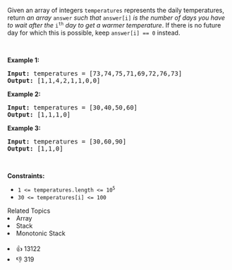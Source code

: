 <p>Given an array of integers <code>temperatures</code> represents the daily temperatures, return <em>an array</em> <code>answer</code> <em>such that</em> <code>answer[i]</code> <em>is the number of days you have to wait after the</em> <code>i<sup>th</sup></code> <em>day to get a warmer temperature</em>. If there is no future day for which this is possible, keep <code>answer[i] == 0</code> instead.</p>

<p>&nbsp;</p> 
<p><strong class="example">Example 1:</strong></p> 
<pre><strong>Input:</strong> temperatures = [73,74,75,71,69,72,76,73]
<strong>Output:</strong> [1,1,4,2,1,1,0,0]
</pre>
<p><strong class="example">Example 2:</strong></p> 
<pre><strong>Input:</strong> temperatures = [30,40,50,60]
<strong>Output:</strong> [1,1,1,0]
</pre>
<p><strong class="example">Example 3:</strong></p> 
<pre><strong>Input:</strong> temperatures = [30,60,90]
<strong>Output:</strong> [1,1,0]
</pre> 
<p>&nbsp;</p> 
<p><strong>Constraints:</strong></p>

<ul> 
 <li><code>1 &lt;=&nbsp;temperatures.length &lt;= 10<sup>5</sup></code></li> 
 <li><code>30 &lt;=&nbsp;temperatures[i] &lt;= 100</code></li> 
</ul>

<div><div>Related Topics</div><div><li>Array</li><li>Stack</li><li>Monotonic Stack</li></div></div><br><div><li>👍 13122</li><li>👎 319</li></div>